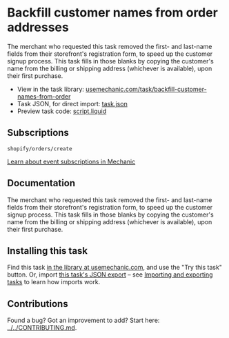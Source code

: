 # Backfill customer names from order addresses

The merchant who requested this task removed the first- and last-name fields from their storefront's registration form, to speed up the customer signup process. This task fills in those blanks by copying the customer's name from the billing or shipping address (whichever is available), upon their first purchase.

* View in the task library: [usemechanic.com/task/backfill-customer-names-from-order](https://usemechanic.com/task/backfill-customer-names-from-order)
* Task JSON, for direct import: [task.json](../../tasks/backfill-customer-names-from-order.json)
* Preview task code: [script.liquid](./script.liquid)

## Subscriptions

```liquid
shopify/orders/create
```

[Learn about event subscriptions in Mechanic](https://docs.usemechanic.com/article/408-subscriptions)

## Documentation

The merchant who requested this task removed the first- and last-name fields from their storefront's registration form, to speed up the customer signup process. This task fills in those blanks by copying the customer's name from the billing or shipping address (whichever is available), upon their first purchase.

## Installing this task

Find this task [in the library at usemechanic.com](https://usemechanic.com/task/backfill-customer-names-from-order), and use the "Try this task" button. Or, import [this task's JSON export](../../tasks/backfill-customer-names-from-order.json) – see [Importing and exporting tasks](https://docs.usemechanic.com/article/505-importing-and-exporting-tasks) to learn how imports work.

## Contributions

Found a bug? Got an improvement to add? Start here: [../../CONTRIBUTING.md](../../CONTRIBUTING.md).
